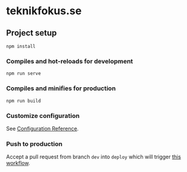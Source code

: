# teknikfokus.se

## Project setup
```
npm install
```

### Compiles and hot-reloads for development
```
npm run serve
```

### Compiles and minifies for production
```
npm run build
```

### Customize configuration
See [Configuration Reference](https://cli.vuejs.org/config/).

### Push to production
Accept a pull request from branch `dev` into `deploy` which will trigger [this workflow](.github/workflows/deploy.yml).
